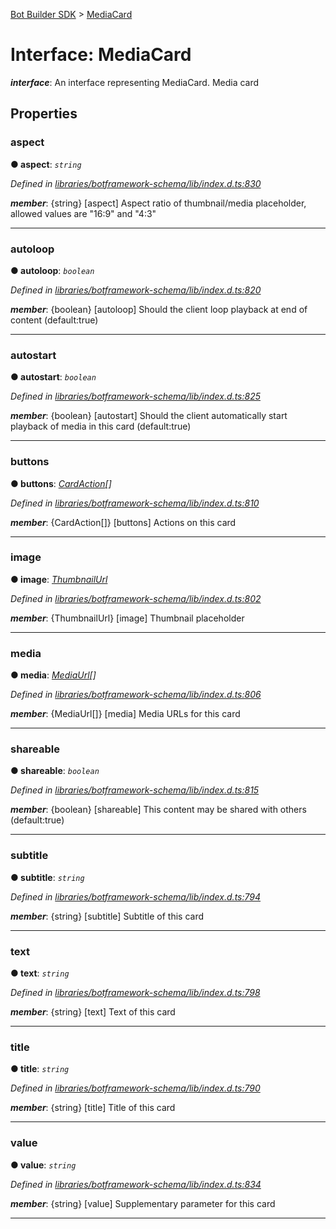 [Bot Builder SDK](../README.md) > [MediaCard](../interfaces/botbuilder.mediacard.md)



# Interface: MediaCard

*__interface__*: An interface representing MediaCard. Media card



## Properties
<a id="aspect"></a>

###  aspect

**●  aspect**:  *`string`* 

*Defined in [libraries/botframework-schema/lib/index.d.ts:830](https://github.com/Microsoft/botbuilder-js/blob/09ad751/libraries/botframework-schema/lib/index.d.ts#L830)*


*__member__*: {string} [aspect] Aspect ratio of thumbnail/media placeholder, allowed values are "16:9" and "4:3"





___

<a id="autoloop"></a>

###  autoloop

**●  autoloop**:  *`boolean`* 

*Defined in [libraries/botframework-schema/lib/index.d.ts:820](https://github.com/Microsoft/botbuilder-js/blob/09ad751/libraries/botframework-schema/lib/index.d.ts#L820)*


*__member__*: {boolean} [autoloop] Should the client loop playback at end of content (default:true)





___

<a id="autostart"></a>

###  autostart

**●  autostart**:  *`boolean`* 

*Defined in [libraries/botframework-schema/lib/index.d.ts:825](https://github.com/Microsoft/botbuilder-js/blob/09ad751/libraries/botframework-schema/lib/index.d.ts#L825)*


*__member__*: {boolean} [autostart] Should the client automatically start playback of media in this card (default:true)





___

<a id="buttons"></a>

###  buttons

**●  buttons**:  *[CardAction](botbuilder.cardaction.md)[]* 

*Defined in [libraries/botframework-schema/lib/index.d.ts:810](https://github.com/Microsoft/botbuilder-js/blob/09ad751/libraries/botframework-schema/lib/index.d.ts#L810)*


*__member__*: {CardAction[]} [buttons] Actions on this card





___

<a id="image"></a>

###  image

**●  image**:  *[ThumbnailUrl](botbuilder.thumbnailurl.md)* 

*Defined in [libraries/botframework-schema/lib/index.d.ts:802](https://github.com/Microsoft/botbuilder-js/blob/09ad751/libraries/botframework-schema/lib/index.d.ts#L802)*


*__member__*: {ThumbnailUrl} [image] Thumbnail placeholder





___

<a id="media"></a>

###  media

**●  media**:  *[MediaUrl](botbuilder.mediaurl.md)[]* 

*Defined in [libraries/botframework-schema/lib/index.d.ts:806](https://github.com/Microsoft/botbuilder-js/blob/09ad751/libraries/botframework-schema/lib/index.d.ts#L806)*


*__member__*: {MediaUrl[]} [media] Media URLs for this card





___

<a id="shareable"></a>

###  shareable

**●  shareable**:  *`boolean`* 

*Defined in [libraries/botframework-schema/lib/index.d.ts:815](https://github.com/Microsoft/botbuilder-js/blob/09ad751/libraries/botframework-schema/lib/index.d.ts#L815)*


*__member__*: {boolean} [shareable] This content may be shared with others (default:true)





___

<a id="subtitle"></a>

###  subtitle

**●  subtitle**:  *`string`* 

*Defined in [libraries/botframework-schema/lib/index.d.ts:794](https://github.com/Microsoft/botbuilder-js/blob/09ad751/libraries/botframework-schema/lib/index.d.ts#L794)*


*__member__*: {string} [subtitle] Subtitle of this card





___

<a id="text"></a>

###  text

**●  text**:  *`string`* 

*Defined in [libraries/botframework-schema/lib/index.d.ts:798](https://github.com/Microsoft/botbuilder-js/blob/09ad751/libraries/botframework-schema/lib/index.d.ts#L798)*


*__member__*: {string} [text] Text of this card





___

<a id="title"></a>

###  title

**●  title**:  *`string`* 

*Defined in [libraries/botframework-schema/lib/index.d.ts:790](https://github.com/Microsoft/botbuilder-js/blob/09ad751/libraries/botframework-schema/lib/index.d.ts#L790)*


*__member__*: {string} [title] Title of this card





___

<a id="value"></a>

###  value

**●  value**:  *`string`* 

*Defined in [libraries/botframework-schema/lib/index.d.ts:834](https://github.com/Microsoft/botbuilder-js/blob/09ad751/libraries/botframework-schema/lib/index.d.ts#L834)*


*__member__*: {string} [value] Supplementary parameter for this card





___


